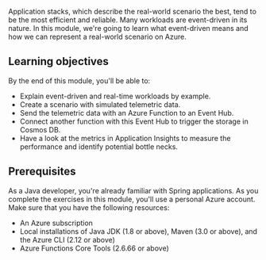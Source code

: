 Application stacks, which describe the real-world scenario the best, tend to be the most efficient and reliable. Many workloads are event-driven in its nature. In this module, we're going to learn what event-driven means and how we can represent a real-world scenario on Azure.

## Learning objectives

By the end of this module, you'll be able to:

- Explain event-driven and real-time workloads by example.
- Create a scenario with simulated telemetric data.
- Send the telemetric data with an Azure Function to an Event Hub.
- Connect another function with this Event Hub to trigger the storage in Cosmos DB.
- Have a look at the metrics in Application Insights to measure the performance and identify potential bottle necks.

## Prerequisites

As a Java developer, you're already familiar with Spring applications. As you complete the exercises in this module, you'll use a personal Azure account. Make sure that you have the following resources:
  
- An Azure subscription
- Local installations of Java JDK (1.8 or above), Maven (3.0 or above), and the Azure CLI (2.12 or above)
- Azure Functions Core Tools (2.6.66 or above)
